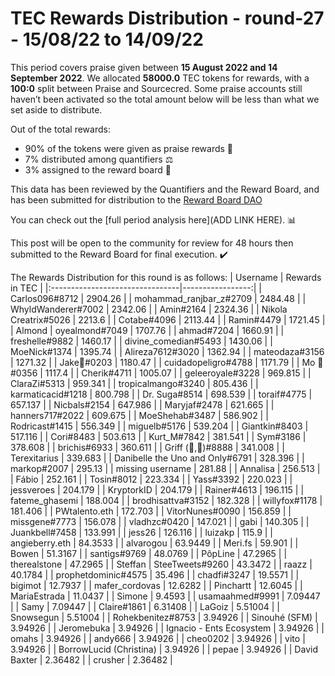 
# TEC Rewards Distribution - round-27  - 15/08/22 to 14/09/22
This period covers praise given between **15 August 2022 and 14 September 2022**. We allocated **58000.0** TEC tokens for rewards, with a **100:0** split between Praise and Sourcecred. Some praise accounts still haven’t been activated so the total amount below will be less than what we set aside to distribute.

Out of the total rewards:

* 90% of the tokens were given as praise rewards :pray:
* 7% distributed among quantifiers :balance_scale:
* 3% assigned to the reward board :memo:

This data has been reviewed by the Quantifiers and the Reward Board, and has been submitted for distribution to the [Reward Board DAO](https://xdai.aragon.blossom.software/#/rewardboardtec/)


You can check out the [full period analysis here](ADD LINK HERE). :bar_chart:

This post will be open to the community for review for 48 hours then submitted to the Reward Board for final execution. :heavy_check_mark:

The Rewards Distribution for this round is as follows:
| Username                        |   Rewards in TEC |
|:--------------------------------|-----------------:|
| Carlos096#8712                  |       2904.26    |
| mohammad_ranjbar_z#2709         |       2484.48    |
| WhyldWanderer#7002              |       2342.06    |
| Amin#2164                       |       2324.36    |
| Nikola Creatrix#5026            |       2213.6     |
| Cotabe#4096                     |       2113.44    |
| Ramin#4479                      |       1721.45    |
| Almond | oyealmond#7049         |       1707.76    |
| ahmad#7204                      |       1660.91    |
| freshelle#9882                  |       1460.17    |
| divine_comedian#5493            |       1430.06    |
| MoeNick#1374                    |       1395.74    |
| Alireza7612#3020                |       1362.94    |
| mateodaza#3156                  |       1271.32    |
| Jake🐍#0203                     |       1180.47    |
| cuidadopeligro#4788             |       1171.79    |
| Mo 🤖#0356                      |       1117.4     |
| Cherik#4711                     |       1005.07    |
| geleeroyale#3228                |        969.815   |
| ClaraZi#5313                    |        959.341   |
| tropicalmango#3240              |        805.436   |
| karmaticacid#1218               |        800.798   |
| Dr. Suga#8514                   |        698.539   |
| toraif#4775                     |        657.137   |
| Nicbals#2154                    |        647.986   |
| Maryjaf#2478                    |        621.665   |
| hanners717#2022                 |        609.675   |
| MoeShehab#3487                  |        586.902   |
| Rodricast#1415                  |        556.349   |
| miguelb#5176                    |        539.204   |
| Giantkin#8403                   |        517.116   |
| Cori#8483                       |        503.613   |
| Kurt_M#7842                     |        381.541   |
| Sym#3186                        |        378.608   |
| brichis#6933                    |        360.611   |
| Griff (💜,💜)#8888              |        341.008   |
| Terexitarius                    |        339.683   |
| Danibelle the Uno and Only#6791 |        328.396   |
| markop#2007                     |        295.13    |
| missing username                |        281.88    |
| Annalisa                        |        256.513   |
| Fábio                           |        252.161   |
| Tosin#8012                      |        223.334   |
| Yass#3392                       |        220.023   |
| jessveroes                      |        204.179   |
| KryptorkID                      |        204.179   |
| Rainer#4613                     |        196.115   |
| fateme_ghasemi                  |        188.004   |
| brodhisattva#3152               |        182.328   |
| willyfox#1178                   |        181.406   |
| PWtalento.eth                   |        172.703   |
| VitorNunes#0090                 |        156.859   |
| missgene#7773                   |        156.078   |
| vladhzc#0420                    |        147.021   |
| gabi                            |        140.305   |
| Juankbell#7458                  |        133.991   |
| jess26                          |        126.116   |
| luizakp                         |        115.9     |
| angieberry.eth                  |         84.3533  |
| alvarogou                       |         63.9449  |
| Meri.fs                         |         59.901   |
| Bowen                           |         51.3167  |
| santigs#9769                    |         48.0769  |
| PôpLine                         |         47.2965  |
| therealstone                    |         47.2965  |
| Steffan | SteeTweets#9260       |         43.3472  |
| raazz                           |         40.1784  |
| prophetdominic#4575             |         35.496   |
| chadfi#3247                     |         19.5571  |
| bigimot                         |         12.7937  |
| mafer_cordovas                  |         12.6282  |
| Pinchartt                       |         12.6045  |
| MariaEstrada                    |         11.0437  |
| Simone                          |          9.4593  |
| usamaahmed#9991                 |          7.09447 |
| Samy                            |          7.09447 |
| Claire#1861                     |          6.31408 |
| LaGoiz                          |          5.51004 |
| Snowsegun                       |          5.51004 |
| Rohekbenitez#8753               |          3.94926 |
| Sinouhé (SFM)                   |          3.94926 |
| Jeromebuka                      |          3.94926 |
| Ignacio - Ents Ecosystem        |          3.94926 |
| omahs                           |          3.94926 |
| andy666                         |          3.94926 |
| cheo0202                        |          3.94926 |
| vito                            |          3.94926 |
| BorrowLucid (Christina)         |          3.94926 |
| pepae                           |          3.94926 |
| David Baxter                    |          2.36482 |
| crusher                         |          2.36482 |